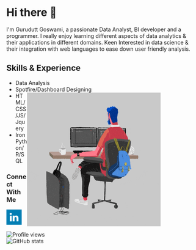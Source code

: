 # Hi there 👋

I'm Gurudutt Goswami, a passionate Data Analyst, BI developer and a programmer. I really enjoy learning different aspects of data analytics & their applications in different domains. Keen Interested in data science & their integration with web languages to ease down user friendly analysis.

## Skills & Experience 
* Data Analysis
* Spotfire/Dashboard Designing  <img alt="fun" align="right" src="https://github.com/Gurudutt-Goswami/Gurudutt-Goswami/blob/main/giphy.gif" height="350px" style="margin-right:100px"/> 
* HTML/CSS/JS/Jquery
* IronPython/R/SQL



<!--
<img alt="fun" align="right" src="https://github.com/Gurudutt-Goswami/Gurudutt-Goswami/blob/main/giphy%20(1).gif" height="370px" style="margin-right:100px"/> 
<img alt="fun" align="" src="https://github.com/Gurudutt-Goswami/Gurudutt-Goswami/blob/main/giphy%20(2).gif" height="250px" style="margin-right:100px"/> 
<img alt="fun" align="" src="https://github.com/Gurudutt-Goswami/Gurudutt-Goswami/blob/main/giphy%20(3).gif" height="250px" style="margin-right:100px"/> 
<img alt="fun" align="" src="https://github.com/Gurudutt-Goswami/Gurudutt-Goswami/blob/main/giphy%20(4).gif" height="370px" style="margin-right:100px"/> -->

<!--<img alt="fun1" align="left" src="https://github.com/Gurudutt-Goswami/Gurudutt-Goswami/blob/main/14gn.gif" />-->

### Connect With Me 
[<img src='https://github.com/Gurudutt-Goswami/Gurudutt-Goswami/blob/main/647549.png' height='40'>](https://www.linkedin.com/in/gurudutt-goswami-3a7031b2/)  

![Profile views](https://gpvc.arturio.dev/Gurudutt-Goswami)  
![GitHub stats](https://github-readme-stats.vercel.app/api?username=Gurudutt-Goswami&show_icons=true&theme=radical)


<!--

Here are some ideas to get you started:

- 🔭 I’m currently working on ...
- 🌱 I’m currently learning ...
- 👯 I’m looking to collaborate on ...
- 🤔 I’m looking for help with ...
- 💬 Ask me about ...
- 📫 How to reach me: ...
- 😄 Pronouns: ...
- ⚡ Fun fact: ...
-->
